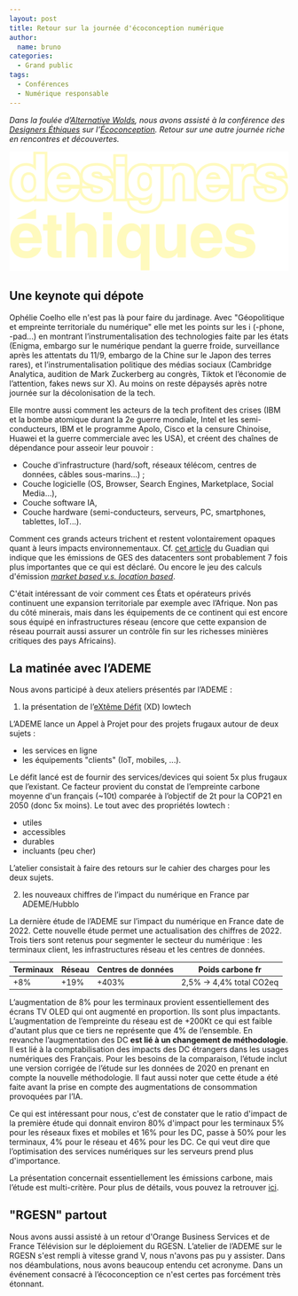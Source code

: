 ```yaml
---
layout: post
title: Retour sur la journée d'écoconception numérique
author:
  name: bruno
categories:
  - Grand public
tags:
  - Conférences
  - Numérique responsable
---
```


_Dans la foulée d’[Alternative Wolds](alternative-worlds), nous avons assisté à la conférence des [Designers Éthiques](https://beta.designersethiques.org) sur l’[Écoconception](https://journee-ecoconception-numerique.fr/). Retour sur une autre journée riche en rencontres et découvertes._

[![designers étiques](/images/ecoconception-designers-ethiques/logo-header-cropped.svg "designers étiques")](https://designersethiques.org)

## Une keynote qui dépote

Ophélie Coelho elle n'est pas là pour faire du jardinage. Avec "Géopolitique et empreinte territoriale du numérique" elle met les points sur les i (-phone, -pad...) en montrant l’instrumentalisation des technologies faite par les états (Enigma, embargo sur le numérique pendant la guerre froide, surveillance après les attentats du 11/9, embargo de la Chine sur le Japon des terres rares), et l’instrumentalisation politique des médias sociaux (Cambridge Analytica, audition de Mark Zuckerberg au congrès, Tiktok et l’économie de l’attention, fakes news sur X). Au moins on reste dépaysés après notre journée sur la décolonisation de la tech.

Elle montre aussi comment les acteurs de la tech profitent des crises (IBM et la bombe atomique durant la 2e guerre mondiale, Intel et les semi-conducteurs, IBM et le programme Apolo, Cisco et la censure Chinoise, Huawei et la guerre commerciale avec les USA), et créent des chaînes de dépendance pour asseoir leur pouvoir : 

* Couche d'infrastructure (hard/soft, réseaux télécom, centres de données, câbles sous-marins...) ; 
* Couche logicielle (OS, Browser, Search Engines, Marketplace, Social Media...), 
* Couche software IA, 
* Couche hardware (semi-conducteurs, serveurs, PC, smartphones, tablettes, IoT...).

Comment ces grands acteurs trichent et restent volontairement opaques quant à leurs impacts environnementaux. Cf. [cet article](https://www.theguardian.com/technology/2024/sep/15/data-center-gas-emissions-tech) du Guadian qui indique que les émissions de GES des datacenters sont probablement 7 fois plus importantes que ce qui est déclaré. Ou encore le jeu des calculs d'émission [_market based v.s. location based_](https://boavizta.org/blog/les-reductions-d-emissions-de-co2-promises-par-les-cloud-providers-sont-elles-realistes). 

C'était intéressant de voir comment ces États et opérateurs privés continuent une expansion territoriale par exemple avec l’Afrique. Non pas du côté minerais, mais dans les équipements de ce continent qui est encore sous équipé en infrastructures réseau (encore que cette expansion de réseau pourrait aussi assurer un contrôle fin sur les richesses minières critiques des pays Africains). 

## La matinée avec l’ADEME

Nous avons participé à deux ateliers présentés par l’ADEME :

1. la présentation de l’[eXtême Défit](https://xd.ademe.fr/blog/categories/lowtech) (XD) lowtech 

L’ADEME lance un Appel à Projet pour des projets frugaux autour de deux sujets : 

* les services en ligne
* les équipements "clients" (IoT, mobiles, ...).

Le défit lancé est de fournir des services/devices qui soient 5x plus frugaux que l’existant. Ce facteur provient du constat de l’empreinte carbone moyenne d'un français (~10t) comparée à l’objectif de 2t pour la COP21 en 2050 (donc 5x moins). Le tout avec des propriétés lowtech :

* utiles
* accessibles 
* durables
* incluants (peu cher)

L’atelier consistait à faire des retours sur le cahier des charges pour les deux sujets. 

2. les nouveaux chiffres de l’impact du numérique en France par ADEME/Hubblo

La dernière étude de l’ADEME sur l’impact du numérique en France date de 2022. Cette nouvelle étude permet une actualisation des chiffres de 2022. Trois tiers sont retenus pour segmenter le secteur du numérique : les terminaux client, les infrastructures réseau et les centres de données. 

| Terminaux | Réseau | Centres de données | Poids carbone fr         |
|-----------|--------|--------------------|--------------------------|
| +8%       | +19%   | +403%              | 2,5% -> 4,4% total CO2eq |

L’augmentation de 8% pour les terminaux provient essentiellement des écrans TV OLED qui ont augmenté en proportion. Ils sont plus impactants. L’augmentation de l’empreinte du réseau est de +200Kt ce qui est faible d'autant plus que ce tiers ne représente que 4% de l’ensemble. En revanche l’augmentation des DC **est lié à un changement de méthodologie**. Il est lié à la comptabilisation des impacts des DC étrangers dans les usages numériques des Français. Pour les besoins de la comparaison, l’étude inclut une version corrigée de l’étude sur les données de 2020 en prenant en compte la nouvelle méthodologie. Il faut aussi noter que cette étude a été faite avant la prise en compte des augmentations de consommation provoquées par l’IA.



Ce qui est intéressant pour nous, c'est de constater que le ratio d'impact de la première étude qui donnait environ 80% d'impact pour les terminaux 5% pour les réseaux fixes et mobiles et 16% pour les DC, passe à 50% pour les terminaux, 4% pour le réseau et 46% pour les DC. Ce qui veut dire que l’optimisation des services numériques sur les serveurs prend plus d'importance. 

La présentation concernait essentiellement les émissions carbone, mais l’étude est multi-critère. Pour plus de détails, vous pouvez la retrouver [ici](https://ecoresponsable.numerique.gouv.fr/actualites/actualisation-ademe-impact/).

## "RGESN" partout

Nous avons aussi assisté à un retour d'Orange Business Services et de France Télévision sur le déploiement du RGESN. L’atelier de l’ADEME sur le RGESN s'est rempli à vitesse grand V, nous n'avons pas pu y assister. Dans nos déambulations, nous avons beaucoup entendu cet acronyme. Dans un événement consacré à l’écoconception ce n'est certes pas forcément très étonnant. 

